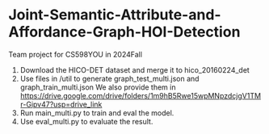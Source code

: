 # Joint-Semantic-Attribute-and-Affordance-Graph-HOI-Detection
Team project for CS598YOU in 2024Fall
1. Download the HICO-DET dataset and merge it to hico_20160224_det
2. Use files in /util to generate graph_test_multi.json and graph_train_multi.json
   We also provide them in https://drive.google.com/drive/folders/1m9hB5Rwe15wpMNpzdcjgV1TMr-Gipv47?usp=drive_link
3. Run main_multi.py to train and eval the model.
4. Use eval_multi.py to evaluate the result.
